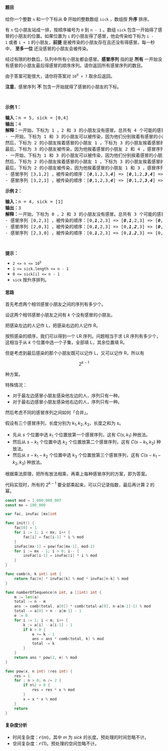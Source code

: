 #### 题目

<p>给你一个整数&nbsp;<code>n</code>&nbsp;和一个下标从 <strong>0</strong>&nbsp;开始的整数数组&nbsp;<code>sick</code>&nbsp;，数组按 <strong>升序</strong>&nbsp;排序。</p>

<p>有&nbsp;<code>n</code>&nbsp;位小朋友站成一排，按顺序编号为 <code>0</code>&nbsp;到 <code>n - 1</code>&nbsp;。数组&nbsp;<code>sick</code>&nbsp;包含一开始得了感冒的小朋友的位置。如果位置为&nbsp;<code>i</code>&nbsp;的小朋友得了感冒，他会传染给下标为 <code>i - 1</code>&nbsp;或者 <code>i + 1</code>&nbsp;的小朋友，<strong>前提</strong> 是被传染的小朋友存在且还没有得感冒。每一秒中， <strong>至多一位</strong>&nbsp;还没感冒的小朋友会被传染。</p>

<p>经过有限的秒数后，队列中所有小朋友都会感冒。<strong>感冒序列</strong>&nbsp;指的是 <strong>所有</strong>&nbsp;一开始没有感冒的小朋友最后得感冒的顺序序列。请你返回所有感冒序列的数目。</p>

<p>由于答案可能很大，请你将答案对&nbsp;<code>10<sup>9</sup> + 7</code>&nbsp;取余后返回。</p>

<p><b>注意</b>，感冒序列 <strong>不</strong> 包含一开始就得了感冒的小朋友的下标。</p>

<p>&nbsp;</p>

<p><strong class="example">示例 1：</strong></p>

<pre>
<b>输入：</b>n = 5, sick = [0,4]
<b>输出：</b>4
<b>解释：</b>一开始，下标为 1 ，2 和 3 的小朋友没有感冒。总共有 4 个可能的感冒序列：
- 一开始，下标为 1 和 3 的小朋友可以被传染，因为他们分别挨着有感冒的小朋友 0 和 4 ，令下标为 1 的小朋友先被传染。
然后，下标为 2 的小朋友挨着感冒的小朋友 1 ，下标为 3 的小朋友挨着感冒的小朋友 4 ，两位小朋友都可以被传染，令下标为 2 的小朋友被传染。
最后，下标为 3 的小朋友被传染，因为他挨着感冒的小朋友 2 和 4 ，感冒序列为 [1,2,3] 。
- 一开始，下标为 1 和 3 的小朋友可以被传染，因为他们分别挨着感冒的小朋友 0 和 4 ，令下标为 1 的小朋友先被传染。
然后，下标为 2 的小朋友挨着感冒的小朋友 1 ，下标为 3 的小朋友挨着感冒的小朋友 4 ，两位小朋友都可以被传染，令下标为 3 的小朋友被传染。
最后，下标为 2 的小朋友被传染，因为他挨着感冒的小朋友 1 和 3 ，感冒序列为  [1,3,2] 。
- 感冒序列 [3,1,2] ，被传染的顺序：[<strong><em>0</em></strong>,1,2,3,<strong><em>4</em></strong>] =&gt; [<strong><em>0</em></strong>,1,2,<strong><em>3</em></strong>,<strong><em>4</em></strong>] =&gt; [<strong><em>0</em></strong>,<strong><em>1</em></strong>,2,<em><strong>3</strong></em>,<strong><em>4</em></strong>] =&gt; [<strong><em>0</em></strong>,<strong><em>1</em></strong>,<strong><em>2</em></strong>,<strong><em>3</em></strong>,<strong><em>4</em></strong>] 。
- 感冒序列 [3,2,1] ，被传染的顺序：[<strong><em>0</em></strong>,1,2,3,<strong><em>4</em></strong>] =&gt; [<strong><em>0</em></strong>,1,2,<strong><em>3</em></strong>,<strong><em>4</em></strong>] =&gt; [<strong><em>0</em></strong>,1,<strong><em>2</em></strong>,<strong><em>3</em></strong>,<strong><em>4</em></strong>] =&gt; [<strong><em>0</em></strong>,<strong><em>1</em></strong>,<strong><em>2</em></strong>,<strong><em>3</em></strong>,<strong><em>4</em></strong>] 。
</pre>

<p><strong class="example">示例 2：</strong></p>

<pre>
<b>输入：</b>n = 4, sick = [1]
<b>输出：</b>3
<b>解释：</b>一开始，下标为 0 ，2 和 3 的小朋友没有感冒。总共有 3 个可能的感冒序列：
- 感冒序列 [0,2,3] ，被传染的顺序：[0,<strong><em>1</em></strong>,2,3] =&gt; [<strong><em>0</em></strong>,<strong><em>1</em></strong>,2,3] =&gt; [<strong><em>0</em></strong>,<strong><em>1</em></strong>,<strong><em>2</em></strong>,3] =&gt; [<strong><em>0</em></strong>,<strong><em>1</em></strong>,<strong><em>2</em></strong>,<strong><em>3</em></strong>] 。
- 感冒序列 [2,0,3] ，被传染的顺序：[0,<strong><em>1</em></strong>,2,3] =&gt; [0,<strong><em>1</em></strong>,<strong><em>2</em></strong>,3] =&gt; [<strong><em>0</em></strong>,<strong><em>1</em></strong>,<strong><em>2</em></strong>,3] =&gt; [<strong><em>0</em></strong>,<strong><em>1</em></strong>,<strong><em>2</em></strong>,<strong><em>3</em></strong>] 。
- 感冒序列 [2,3,0] ，被传染的顺序：[0,<strong><em>1</em></strong>,2,3] =&gt; [0,<strong><em>1</em></strong>,<strong><em>2</em></strong>,3] =&gt; [0,<strong><em>1</em></strong>,<strong><em>2</em></strong>,<strong><em>3</em></strong>] =&gt; [<strong><em>0</em></strong>,<strong><em>1</em></strong>,<strong><em>2</em></strong>,<strong><em>3</em></strong>] 。
</pre>

<p>&nbsp;</p>

<p><strong>提示：</strong></p>

<ul>
	<li><code>2 &lt;= n &lt;= 10<sup>5</sup></code></li>
	<li><code>1 &lt;= sick.length &lt;= n - 1</code></li>
	<li><code>0 &lt;= sick[i] &lt;= n - 1</code></li>
	<li><code>sick</code>&nbsp;按升序排列。</li>
</ul>

#### 思路

首先考虑两个相邻感冒小朋友之间的序列有多少个。

设这两个相邻感冒小朋友之间有 $k$ 个没有感冒的小朋友。

把感染左边的人记作 L，把感染右边的人记作 R。

按照感染的顺序，我们可以得到一个 LR 序列。问题相当于求 LR 序列有多少个，这相当于从 $k$ 个位置中选一个子集，全部填 L，其余位置填 R。

但是考虑到最后感染的那个小朋友既可以记作 L，又可以记作 R，所以有

$$
2^{k-1}
$$

种方案。

特殊情况：

- 对于最左边感冒小朋友感染他左边的人，序列只有一种。
- 对于最右边感冒小朋友感染他右边的人，序列只有一种。

然后考虑不同的感冒序列之间如何「合并」。

假设有三个感冒序列，长度分别为 $k_1,k_2,k_3$，长度之和为 $s$。

- 先从 $s$ 个位置中选 $k_1$ 个位置放第一个感冒序列，这有 $C(s,k_1)$ 种放法。
- 然后从 $s-k_1$ 个位置中选 $k_2$ 个位置放第二个感冒序列，这有 $C(s-k_1,k_2)$ 种放法。
- 然后从 $s-k_1-k_2$ 个位置中选 $k_3$ 个位置放第三个感冒序列，这有 $C(s-k_1-k_2,k_3)$ 种放法。

根据乘法原理，把所有放法相乘，再乘上每种感冒序列的方案，即为答案。

代码实现时，所有的 $2^{k-1}$ 要全部乘起来，可以只记录指数，最后再计算 $2$ 的幂。

```go  
const mod = 1_000_000_007
const mx = 100_000

var fac, invFac [mx]int

func init() {
	fac[0] = 1
	for i := 1; i < mx; i++ {
		fac[i] = fac[i-1] * i % mod
	}
	invFac[mx-1] = pow(fac[mx-1], mod-2)
	for i := mx - 1; i > 0; i-- {
		invFac[i-1] = invFac[i] * i % mod
	}
}

func comb(n, k int) int {
	return fac[n] * invFac[k] % mod * invFac[n-k] % mod
}

func numberOfSequence(n int, a []int) int {
	m := len(a)
	total := n - m
	ans := comb(total, a[0]) * comb(total-a[0], n-a[m-1]-1) % mod
	total -= a[0] + n - a[m-1] - 1
	e := 0
	for i := 1; i < m; i++ {
		k := a[i] - a[i-1] - 1
		if k > 0 {
			e += k - 1
			ans = ans * comb(total, k) % mod
			total -= k
		}
	}
	return ans * pow(2, e) % mod
}

func pow(x, n int) (res int) {
	res = 1
	for ; n > 0; n /= 2 {
		if n%2 > 0 {
			res = res * x % mod
		}
		x = x * x % mod
	}
	return
}
```


#### 复杂度分析

- 时间复杂度：$\mathcal{O}(m)$，其中 $m$ 为 $\textit{sick}$ 的长度。预处理的时间忽略不计。
- 空间复杂度：$\mathcal{O}(1)$。预处理的空间忽略不计。